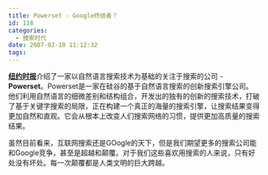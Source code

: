 ```yaml
---
title: Powerset - Google终结者？
id: 118
categories:
  - 搜索时代
date: 2007-02-10 11:12:32
tags:
---
```


[**纽约时报**](http://www.nytimes.com/2007/02/09/technology/09license.html?_r=1&ref=technology&oref=slogin)介绍了一家以自然语言搜索技术为基础的关注于搜索的公司 - **Powerset**。Powerset是一家在硅谷的基于自然语言搜索的创新搜索引擎公司。他们利用自然语言的细微差别和结构组合，开发出的独有的创新的搜索技术，打破了基于关键字搜索的局限，正在构建一个真正的海量的搜索引擎，让搜索结果变得更加自然和直观。它会从根本上改变人们搜索网络的习惯，提供更加高质量的搜索结果。

虽然目前看来，互联网搜索还是GOogle的天下，但是我们期望更多的搜索公司能和Google竞争，甚至是超越和颠覆。对于我们这些喜欢用搜索的人来说，只有好处没有坏处。每一次颠覆都是人类文明的巨大跨越。